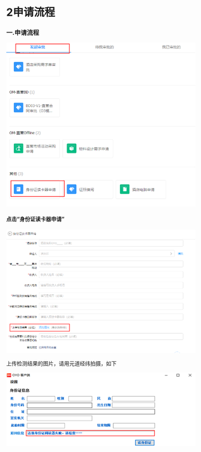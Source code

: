 # 2申请流程

### 一.申请流程

![](../../.gitbook/assets/image%20%28331%29.png)

#### 点击“身份证读卡器申请”

![](../../.gitbook/assets/image%20%28137%29.png)

上传检测结果的图片，请用元道经纬拍摄，如下

![](../../.gitbook/assets/image%20%28379%29.png)

## 

